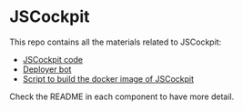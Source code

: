 # JSCockpit

This repo contains all the materials related to JSCockpit:

- [JSCockpit code](../app)
- [Deployer bot](../deployer_bot)
- [Script to build the docker image of JSCockpit](../scripts/building.py)

Check the README in each component to have more detail.
